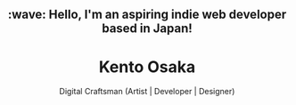 <h2 align='center'>:wave: Hello, I'm an aspiring indie web developer based in Japan!</h2>

<div align='center'>
  <h1>Kento Osaka</h1>
  <p>Digital Craftsman (Artist | Developer | Designer)</p>
</div>
